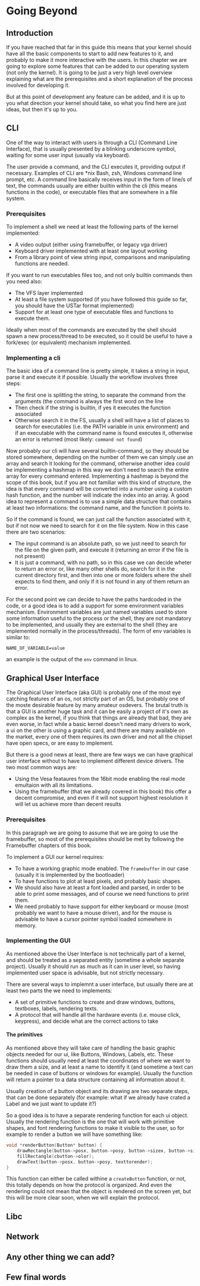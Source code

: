 # Going Beyond

## Introduction

If you have reached that far in this guide this means that your kernel should have all the basic components to start to add new features to it, and probably to make it more interactive with the users. In this chapter we are going to explore some features that can be added to our operating system (not only the kernel). It is going to be just a very high level overview explaining what are the prerequisites and a short explanation of the process involved for developing it.

But at this point of development any feature can be added, and it is up to you what direction your kernel should take, so what you find here are just ideas, but then it's up to you. 

## CLI

One of the way to interact with users is through a CLI (Command Line Interface), that is usually presented by a blinking underscore symbol, waiting for some user input (usually via keyboard). 

The user provide a command, and the CLI executes it, providing output if necessary. Examples of CLI are \*nix Bash, zsh, Windows command line prompt, etc. A command line basically receives input in the form of line/s of text, the commands usually are either builtin within the cli (this means functions in the code), or executable files that are somewhere in a file system. 

### Prerequisites

To implement a shell we need at least the following parts of the kernel implemented:

* A video output (either using framebuffer, or legacy vga driver)
* Keyboard driver implemented with at least one layout working
* From a library point of view string input, comparisons and manipulating functions are needed. 

If you want to run executables files too, and not only builtin commands then you need also:

* The VFS layer implemented
* At least a file system supported (if you have followed this guide so far, you should have the USTar format implemented)
* Support for at least one type of executable files and functions to execute them.

Ideally when most of the commands are executed by the shell should spawn a new process/thread to be executed, so it could  be useful to have a fork/exec (or equivalent) mechanism implemented.

### Implementing a cli

The basic idea of a command line is pretty simple, it takes a string in input, parse it and execute it if possible. Usually the workflow involves three steps: 

* The first one is splitting the string, to separate the command from the arguments (the command is always the first word on the line
* Then check if the string is builtin, if yes it executes the function associated
* Otherwise search it in the FS, usually a shell will have a list of places to search for executables (i.e. the PATH variable in unix environment) and if an executable with the command name is found executes it, otherwise an error is returned (most likely: `command not found`)

Now probably our cli will have several builtin-command, so they should be stored somewhere, depending on the number of them we can simply use an array and search it looking for the command, otherwise another idea could be implementing a hashmap in this way we don't need to search the entire array for every command entered. Implementing a hashmap is beyond the scope of this book, but if you are not familiar with this kind of structure, the idea is that every command will be converted into a number using a custom hash function, and the number will indicate the index into an array. A good idea to represent a command is to use a simple data structure that contains at least two informations: the command name, and the function it points to. 

So if the command is found, we can just call the function associated with it, but if not now we need to search for it on the file system. Now in this case there are two scenarios: 

* The input command is an absolute path, so we just need to search for the file on the given path, and execute it (returning an error if the file is not present)
* It is just a command, with no path, so in this case we can decide wheter to return an error or, like many other shells do, search for it in the current directory first, and then into one or more folders where the shell expects to find them, and only if it is not found in any of them return an error. 

For the second point we can decide to have the paths hardcoded in the code, or a good idea is to add a support for some environment variables mechanism. Environment variables are just named variables used to store some information useful to the process or the shell, they are not mandatory to be implemented, and usually they are external to the shell (they are implemented normally in the process/threads). The form of env variables is similar to: 

```
NAME_OF_VARIABLE=value
```

an example is the output of the `env` command in linux. 

## Graphical User Interface

The Graphical User Interface (aka GUI) is probably one of the most eye catching features of an os, not strictly part of an OS, but probably one of the moste desirable feature by many amateur osdevers. The brutal truth is that a GUI is another huge task and it can be easily a project of it's own as complex as the kernel,  if you think that things are already that bad, they are even worse, in fact while a basic kernel doesn't need many drivers to work, a ui on the other is using a graphic card, and there are many available on the market, every one of them requires its own driver and not all the chipset have open specs, or are easy to implement.

But there is a good news at least, there are few ways we can have graphical user interface without to have to implement different device drivers. The two most common ways are: 

* Using the Vesa feataures from the 16bit mode enabling the real mode emultaion with all its limitations. 
* Using the framebuffer (that we already covered in this book) this offer a decent compromise, and even if it will not support highest resolution it will let us achieve more than decent results

### Prerequisites

In this paragraph we are going to assume that we are going to use the framebuffer, so most of the prerequisites should be met by following the Framebuffer chapters of this book. 

To implement a GUI our kernel requires: 

* To have a working graphic mode enabled. The `framebuffer` in our case (usually it is implemented by the bootloader)
* To have functions to plot at least pixels, and probably basic shapes.
* We should also have at least a font loaded and parsed, in order to be able to print some messages, and of course we need functions to print them. 
* We need probably to have support for either keyboard or mouse (most probably we want to have a mouse driver), and for the mouse is advisable to have a cursor pointer symbol loaded somewhere in memory. 

### Implementing the GUI

As mentioned above the User Interface is not technically part of a kernel, and should be treated as a separated entity (sometime a whole separate project). Usually it should run as much as it can in user level, so having implemented user space is advisable, but not strictly necessary. 

There are several ways to implemnt a user interface, but usually there are at least two parts the we need to implements:

* A set of primitive functions to create and draw windows, buttons, textboxes, labels, rendering texts. 
* A protocol that will handle all the hardware events (i.e. mouse click, keypress), and decide what are the correct actions to take

#### The primitives

As mentioned above they will take care of handling the basic graphic objects needed for our ui, like Buttons, Windows, Labels, etc. These functions should usually need at least the coordinates of where we want to draw them a size, and at least a name to identify it (and sometime a text can be needed in case of buttons or windows for example). Usually the function will return a pointer to a data structure containing all information about it. 

Usually creation of a button object and its drawing are two separate steps, that can be done separately (for example: what if we already have crated a Label and we just want to update it?)

So a good idea is to have a separate rendering function for each ui object. Usually the rendering function is the one that will work with primitive shapes, and font rendering functions to make it visible to the user, so for example to render a button we will have something like: 

```c
void *renderButton(Button* button) {
    drawRectangle(button->posx, button->posy, button->sizex, button->sizey);
    fillRectangle(cbutton->olor);
    drawText(button->posx, button->posy, texttorender);
}
```

This function can either be called withine a `createButton` function, or not, this totally depends on how the protocol is organized. And even the rendering could not mean that the object is rendered on the screen yet, but this will be more clear soon, when we will explain the protocol. 

## Libc

## Network

## Any other thing we can add?

## Few final words


